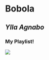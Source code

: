 # Bobola
## *Ylla Agnabo*
### My Playlist!
![](https://img.freepik.com/premium-photo/record-player-transparent-background-ai_894067-12083.jpg)

[](src="https://open.spotify.com/embed/track/1imaIe1NEAaWnLF0BY0V6F?utm_source=generator")
